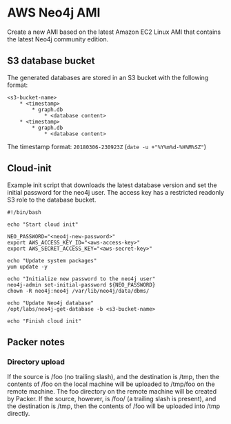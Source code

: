 # AWS Neo4j AMI

Create a new AMI based on the latest Amazon EC2 Linux AMI that contains the latest Neo4j community edition.

## S3 database bucket

The generated databases are stored in an S3 bucket with the following format:

```
<s3-bucket-name>
    * <timestamp>
        * graph.db
            * <database content>
    * <timestamp>
        * graph.db
            * <database content>
```

The timestamp format: `20180306-230923Z` (`date -u +"%Y%m%d-%H%M%SZ"`)

## Cloud-init

Example init script that downloads the latest database version and set the initial password for the neo4j user.
The access key has a restricted readonly S3 role to the database bucket.

```
#!/bin/bash

echo "Start cloud init"

NEO_PASSWORD="<neo4j-new-password>"
export AWS_ACCESS_KEY_ID="<aws-access-key>"
export AWS_SECRET_ACCESS_KEY="<aws-secret-key>"

echo "Update system packages"
yum update -y

echo "Initialize new password to the neo4j user"
neo4j-admin set-initial-password ${NEO_PASSWORD}
chown -R neo4j:neo4j /var/lib/neo4j/data/dbms/

echo "Update Neo4j database"
/opt/labs/neo4j-get-database -b <s3-bucket-name>

echo "Finish cloud init"
```

## Packer notes

### Directory upload

If the source is /foo (no trailing slash), and the destination is /tmp, then the contents of /foo on the local machine will be uploaded to /tmp/foo on the remote machine. The foo directory on the remote machine will be created by Packer.
If the source, however, is /foo/ (a trailing slash is present), and the destination is /tmp, then the contents of /foo will be uploaded into /tmp directly.
